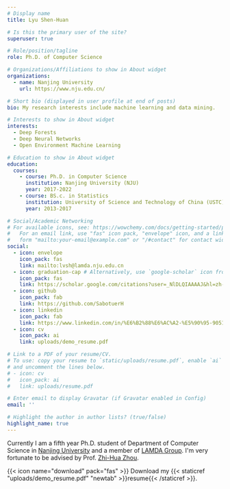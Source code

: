 ```yaml
---
# Display name
title: Lyu Shen-Huan 

# Is this the primary user of the site?
superuser: true

# Role/position/tagline
role: Ph.D. of Computer Science

# Organizations/Affiliations to show in About widget
organizations:
  - name: Nanjing University
    url: https://www.nju.edu.cn/

# Short bio (displayed in user profile at end of posts)
bio: My research interests include machine learning and data mining.

# Interests to show in About widget
interests:
  - Deep Forests
  - Deep Neural Networks
  - Open Environment Machine Learning

# Education to show in About widget
education:
  courses:
    - course: Ph.D. in Computer Science
      institution: Nanjing University (NJU)
      year: 2017-2022
    - course: BS.c. in Statistics
      institution: University of Science and Technology of China (USTC)
      year: 2013-2017

# Social/Academic Networking
# For available icons, see: https://wowchemy.com/docs/getting-started/page-builder/#icons
#   For an email link, use "fas" icon pack, "envelope" icon, and a link in the
#   form "mailto:your-email@example.com" or "/#contact" for contact widget.
social:
  - icon: envelope
    icon_pack: fas
    link: mailto:lvsh@lamda.nju.edu.cn
  - icon: graduation-cap # Alternatively, use `google-scholar` icon from `ai` icon pack
    icon_pack: fas
    link: https://scholar.google.com/citations?user=_NlDLQIAAAAJ&hl=zh-CN
  - icon: github
    icon_pack: fab
    link: https://github.com/SabotuerH
  - icon: linkedin
    icon_pack: fab
    link: https://www.linkedin.com/in/%E6%B2%88%E6%AC%A2-%E5%90%95-90519419a/
  - icon: cv
    icon_pack: ai
    link: uploads/demo_resume.pdf

# Link to a PDF of your resume/CV.
# To use: copy your resume to `static/uploads/resume.pdf`, enable `ai` icons in `params.toml`,
# and uncomment the lines below.
# - icon: cv
#   icon_pack: ai
#   link: uploads/resume.pdf

# Enter email to display Gravatar (if Gravatar enabled in Config)
email: ''

# Highlight the author in author lists? (true/false)
highlight_name: true
---
```


Currently I am a fifth year Ph.D. student of Department of Computer Science in [Nanjing University](https://www.nju.edu.cn/main.htm) and a member of [LAMDA Group](http://www.lamda.nju.edu.cn/CH.MainPage.ashx). I'm very fortunate to be advised by Prof. [Zhi-Hua Zhou](https://cs.nju.edu.cn/zhouzh/index.htm).

{{< icon name="download" pack="fas" >}} Download my {{< staticref "uploads/demo_resume.pdf" "newtab" >}}resume{{< /staticref >}}.

